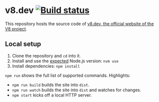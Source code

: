 # v8.dev [![Build status](https://github.com/v8/v8.dev/actions/workflows/deploy.yml)](https://github.com/v8/v8.dev/actions/workflows/deploy.yml/badge.svg)

This repository hosts the source code of [v8.dev, the official website of the V8 project](https://v8.dev/).

## Local setup

1. Clone the repository and `cd` into it.
1. Install and use the [expected](https://github.com/v8/v8.dev/blob/main/.nvmrc) Node.js version: `nvm use`
1. Install dependencies: `npm install`

`npm run` shows the full list of supported commands. Highlights:

- `npm run build` builds the site into `dist`.
- `npm run watch` builds the site into `dist` and watches for changes.
- `npm start` kicks off a local HTTP server.
